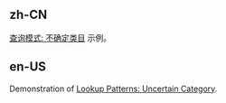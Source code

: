 ## zh-CN

[查询模式: 不确定类目](#/docs/spec/reaction#lookup-patterns) 示例。

## en-US

Demonstration of [Lookup Patterns: Uncertain Category](#/docs/spec/reaction#lookup-patterns).
